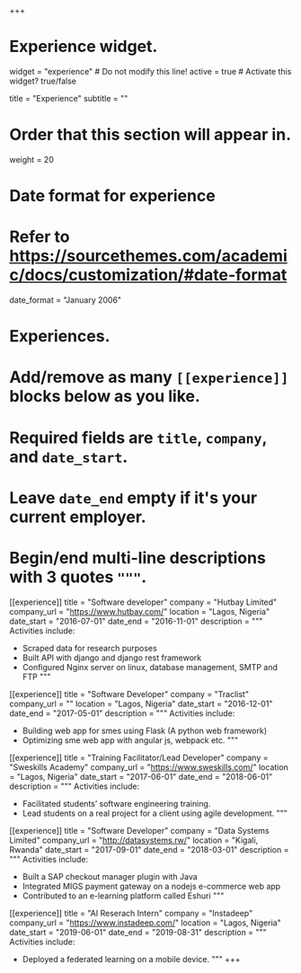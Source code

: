 +++
# Experience widget.
widget = "experience"  # Do not modify this line!
active = true  # Activate this widget? true/false

title = "Experience"
subtitle = ""

# Order that this section will appear in.
weight = 20

# Date format for experience
#   Refer to https://sourcethemes.com/academic/docs/customization/#date-format
date_format = "January 2006"

# Experiences.
#   Add/remove as many `[[experience]]` blocks below as you like.
#   Required fields are `title`, `company`, and `date_start`.
#   Leave `date_end` empty if it's your current employer.
#   Begin/end multi-line descriptions with 3 quotes `"""`.
[[experience]]
  title = "Software developer"
  company = "Hutbay Limited"
  company_url = "https://www.hutbay.com/"
  location = "Lagos, Nigeria"
  date_start = "2016-07-01"
  date_end = "2016-11-01"
  description = """
  Activities include:
  
  * Scraped data for research purposes
  * Built API with django and django rest framework
  * Configured Nginx server on linux, database management, SMTP and FTP
  """

[[experience]]
  title = "Software Developer"
  company = "Traclist"
  company_url = ""
  location = "Lagos, Nigeria"
  date_start = "2016-12-01"
  date_end = "2017-05-01"
  description = """
  Activities include:
  
  * Building web app for smes using Flask (A python web framework)
  * Optimizing sme web app with angular js, webpack etc.
  """

[[experience]]
  title = "Training Facilitator/Lead Developer"
  company = "Sweskills Academy"
  company_url = "https://www.sweskills.com/"
  location = "Lagos, Nigeria"
  date_start = "2017-06-01"
  date_end = "2018-06-01"
  description = """
  Activities include:
  
  * Facilitated students’ software engineering training.
  * Lead students on a real project for a client using agile development.
  """

  [[experience]]
  title = "Software Developer"
  company = "Data Systems Limited"
  company_url = "http://datasystems.rw/"
  location = "Kigali, Rwanda"
  date_start = "2017-09-01"
  date_end = "2018-03-01"
  description = """
  Activities include:
  
  * Built a SAP checkout manager plugin with Java
  * Integrated MIGS payment gateway on a nodejs e-commerce web app
  * Contributed to an e-learning platform called Eshuri
  """

  [[experience]]
  title = "AI Reserach Intern"
  company = "Instadeep"
  company_url = "https://www.instadeep.com/"
  location = "Lagos, Nigeria"
  date_start = "2019-06-01"
  date_end = "2019-08-31"
  description = """
  Activities include:
  
  * Deployed a federated learning on a mobile device.
  """
+++
